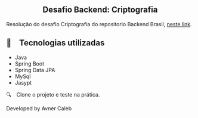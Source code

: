 <h2 align="center">
  Desafio Backend: Criptografia
</h2>

Resolução do desafio Criptografia do repositorio Backend Brasil, [neste link](https://github.com/backend-br/desafios/blob/master/cryptography/PROBLEM.md).


## :rocket: Tecnologias utilizadas

* Java
* Spring Boot
* Spring Data JPA
* MySql
* Jasypt
  
:mag: Clone o projeto e teste na prática.

Developed by Avner Caleb
